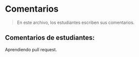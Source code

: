 # Comentarios

> En este archivo, los estudiantes escriben sus comentarios.

## Comentarios de estudiantes:

Aprendiendo pull request.






